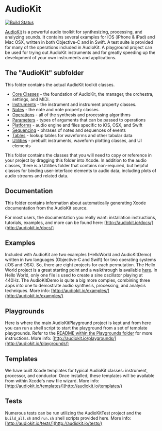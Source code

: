 AudioKit
========

[![Build Status](https://travis-ci.org/audiokit/AudioKit.svg)](https://travis-ci.org/audiokit/AudioKit)

[AudioKit](http://audiokit.io/) is a powerful audio toolkit for synthesizing, processing, and analyzing sounds.  It contains several examples for iOS (iPhone & iPad) and Mac OSX, written in both Objective-C and in Swift.  A test suite is provided for many of the operations included in AudioKit.  A playground project can be used for trying out AudioKit instruments and for greatly speeding up the development of your own instruments and applications.

The "AudioKit" subfolder
------------------------
This folder contains the actual AudioKit toolkit classes.

* [Core Classes](http://audiokit.io/core-classes/) - the foundation of AudioKit, the manager, the orchestra, settings, and MIDI.
* [Instruments](http://audiokit.io/instruments/) - the instrument and instrument property classes.
* [Notes](http://audiokit.io/notes/) - the note and note property classes.
* [Operations](http://audiokit.io/operations/) - all of the synthesis and processing algorithms
* [Parameters](http://audiokit.io/parameters/) - types of arguments that can be passed to operations
* [Platforms](http://audiokit.io/platforms/) - audio engine and files specific to iOS, OSX, and Swift
* [Sequencing](http://audiokit.io/sequencing/) -  phrases of notes and sequences of events
* [Tables](http://audiokit.io/tables/) - lookup tables for waveforms and other tabular data
* [Utilities](http://audiokit.io/utilities/) - prebuilt instruments, waveform plotting classes, and UI elements

This folder contains the classes that you will need to copy or reference in your project by dragging this folder into Xcode. In addition to the audio classes, there is a Utilities folder that contains non-required, but helpful classes for binding user-interface elements to audio data, including plots of audio streams and related data.

Documentation
-------------
This folder contains information about automatically generating Xcode documentation from the AudioKit source.

For most users, the documentation you really want: installation instructions, tutorials, examples, and more can be found here: [http://audiokit.io/docs/](http://audiokit.io/docs/)

Examples
--------
Included with AudioKit are two examples (HelloWorld and AudioKitDemo) written in two languages (Objective-C and Swift) for two operating systems (iOS and OSX).  So, there are eight projects for each permutation.  The Hello World project is a great starting point and a walkthrough is available [here](http://audiokit.io/examples/HelloWorld/).  In Hello World, only one file is used to create a sine oscillator playing at 440Hz.  The AudioKitDemo is quite a big more complex, combining three apps into one to demostrate audio synthesis, processing, and analysis techniques.  More info: [http://audiokit.io/examples/](http://audiokit.io/examples/)

Playgrounds
-----------
Here is where the main AudioKitPlayground project is kept and from here you can run a shell script to start the playground from a set of template playgrounds.  Refer to the [README within the Playgrounds folder](https://github.com/audiokit/AudioKit/tree/master/Playgrounds) for more instructions. More info: [http://audiokit.io/playgrounds/](http://audiokit.io/playgrounds/)

Templates
---------
We have built Xcode templates for typical AudioKit classes: instrument, processor, and conductor.  Once installed, these templates will be available from within Xcode's new file wizard.  More info: [http://audiokit.io/templates/](http://audiokit.io/templates/)

Tests
-----
Numerous tests can be run utilizing the AudioKitTest project and the `build_all.sh` and `run.sh` shell scripts provided here.  More info: [http://audiokit.io/tests/](http://audiokit.io/tests/)
